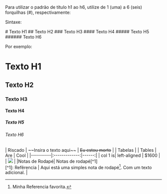 Para utilizar o padrão de título h1 ao h6, utilize de 1 (uma) a 6 (seis) forquilhas (#), respectivamente:

Sintaxe: 

\# Texto H1
\#\# Texto H2
\#\#\# Texto H3
\#\#\#\# Texto H4
\#\#\#\#\# Texto H5
\#\#\#\#\#\# Texto H6

Por exemplo:

# Texto H1
## Texto H2
### Texto H3
#### Texto H4
##### Texto H5
###### Texto H6


| Riscado 	| \~~Insira o texto aqui\~~ 	| ~~Eu estou morto~~ 	|
| Tabelas 	| \| Tables   \|      Are      \|  Cool \| \|\----------\|\:\-------------\:\|------\:\| \| col 1 is\|  left-aligned \| $1600 \| | ![](http://i.imgur.com/EItt7mh.png) |
|Notas de Rodapé| Notas de rodapé[\^1\] <br> [\^1\]: Refêrencia | Aqui está uma simples nota de rodapé[^1]. Com um texto adicional. | 
[^1]: Minha Referencia favorita.